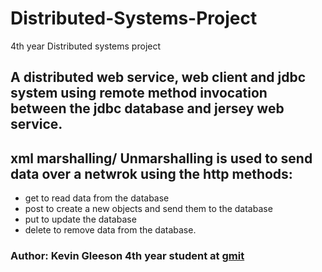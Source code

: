 # Distributed-Systems-Project
4th year Distributed systems project
## A distributed web service, web client and jdbc system using remote method invocation between the jdbc database and jersey web service.
## xml marshalling/ Unmarshalling is used to send data over a netwrok using the http methods:
* get to read data from the database
* post to create a new objects and send them to the database
* put to update the database
* delete to remove data from the database.

### Author: Kevin Gleeson 4th year student at [gmit](www.gmit.ie)
